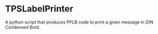 # TPSLabelPrinter
A python script that produces PPLB code to print a given message in DIN Condensed Bold.

